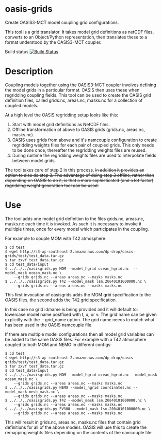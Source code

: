
# oasis-grids

Create OASIS3-MCT model coupling grid configurations.

This tool is a grid translator. It takes model grid definitions as netCDF files, converts to an Object/Python representation, then translates these to a format understood by the OASIS3-MCT coupler.

Build status [![Build Status](https://travis-ci.org/nicjhan/oasis-grids.svg?branch=master)](https://travis-ci.org/nicjhan/oasis-grids)

# Description

Coupling models together using the OASIS3-MCT coupler involves defining the model grids in a particular format. OASIS then uses these when regridding coupling fields. This tool can be used to create the OASIS grid definition files, called grids.nc, areas.nc, masks.nc for a collection of coupled models.

At a high level the OASIS regridding setup looks like this:

1. Start with model grid definitions as NetCDF files.
2. Offline transformation of above to OASIS grids (grids.nc, areas.nc, masks.nc).
3. OASIS uses grids from above and it's namcouple configuration to create regridding weights files for each pair of coupled grids. This only needs to be done once, thereafter the regridding weights files are reused.
4. During runtime the regridding weights files are used to interpolate fields between model grids.

The tool takes care of step 2 in this process. ~~In addition it provides an option to also do step 3. The advantage of doing step 3 offline, rather than depending on OASIS to do it, is that a more sophisticated (and a lot faster) regridding weight generation tool can be used.~~

# Use

The tool adds one model grid definition to the files grids.nc, areas.nc, masks.nc each time it is invoked. As such it is necessary to invoke it mulitiple times, once for every model which participates in the coupling.

For example to couple MOM with T42 atmosphere:

```{shell}
$ cd test
$ wget http://s3-ap-southeast-2.amazonaws.com/dp-drop/oasis-grids/test/test_data.tar.gz
$ tar zxvf test_data.tar.gz
$ cd test_data/input
$ ../../../oasisgrids.py MOM --model_hgrid ocean_hgrid.nc  --model_mask ocean_mask.nc \
    --grids grids.nc --areas areas.nc --masks masks.nc
$ ../../../oasisgrids.py T42 --model_mask lsm.20040101000000.nc \
    --grids grids.nc --areas areas.nc --masks masks.nc
```

This first invocation of oasisgrids adds the MOM grid specification to the OASIS files, the second adds the T42 grid specification.

In this case no grid id/name is being provided and it will default to: lowercase model name postfixed with t, u, or v. The grid name can be given explicitly with the --grid_name option. The grid name needs to match what has been used in the OASIS namcouple file.

If there are multiple model configurations then all model grid variables can be added to the same OASIS files. For example with a T42 atmosphere coupled to both MOM and NEMO in different configs:

```{shell}
$ cd test
$ wget http://s3-ap-southeast-2.amazonaws.com/dp-drop/oasis-grids/test/test_data.tar.gz
$ tar zxvf test_data.tar.gz
$ cd test_data/input
$ ../../../oasisgrids.py MOM --model_hgrid ocean_hgrid.nc --model_mask ocean_mask.nc \
    --grids grids.nc --areas areas.nc --masks masks.nc
$ ../../../oasisgrids.py NEMO --model_hgrid coordinates.nc --model_mask mesh_mask.nc \
    --grids grids.nc --areas areas.nc --masks masks.nc
$ ../../../oasisgrids.py T42 --model_mask lsm.20040101000000.nc \
    --grids grids.nc --areas areas.nc --masks masks.nc
$ ../../../oasisgrids.py FV300 --model_mask lsm.20040101000000.nc \
    --grids grids.nc --areas areas.nc --masks masks.nc
```

This will result in grids.nc, areas.nc, masks.nc files that contain grid definitions for all of the above models. OASIS will use this to create the remapping weights files depending on the contents of the namcouple file.

